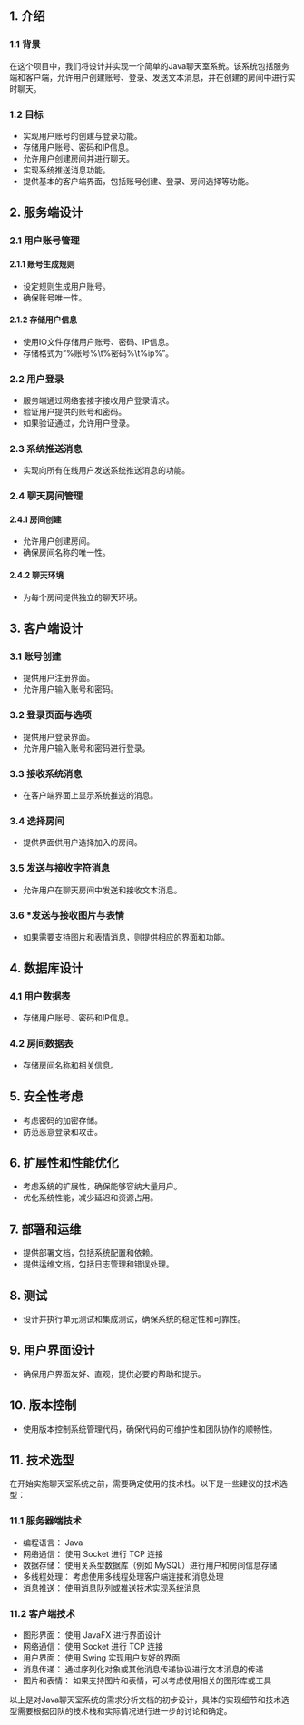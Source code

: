 ## 1. 介绍  
### 1.1 背景  
在这个项目中，我们将设计并实现一个简单的Java聊天室系统。该系统包括服务端和客户端，允许用户创建账号、登录、发送文本消息，并在创建的房间中进行实时聊天。  
  
### 1.2 目标  
- 实现用户账号的创建与登录功能。  
- 存储用户账号、密码和IP信息。  
- 允许用户创建房间并进行聊天。  
- 实现系统推送消息功能。  
- 提供基本的客户端界面，包括账号创建、登录、房间选择等功能。  
  
## 2. 服务端设计  
### 2.1 用户账号管理  
#### 2.1.1 账号生成规则  
- 设定规则生成用户账号。  
- 确保账号唯一性。  
  
#### 2.1.2 存储用户信息  
- 使用IO文件存储用户账号、密码、IP信息。  
- 存储格式为“%账号%\t%密码%\t%ip%”。  
  
### 2.2 用户登录  
- 服务端通过网络套接字接收用户登录请求。  
- 验证用户提供的账号和密码。  
- 如果验证通过，允许用户登录。  
  
### 2.3 系统推送消息  
- 实现向所有在线用户发送系统推送消息的功能。  
  
### 2.4 聊天房间管理  
#### 2.4.1 房间创建  
- 允许用户创建房间。  
- 确保房间名称的唯一性。  
  
#### 2.4.2 聊天环境  
- 为每个房间提供独立的聊天环境。  
  
## 3. 客户端设计  
### 3.1 账号创建  
- 提供用户注册界面。  
- 允许用户输入账号和密码。  
  
### 3.2 登录页面与选项  
- 提供用户登录界面。  
- 允许用户输入账号和密码进行登录。  
  
### 3.3 接收系统消息  
- 在客户端界面上显示系统推送的消息。  
  
### 3.4 选择房间  
- 提供界面供用户选择加入的房间。  
  
### 3.5 发送与接收字符消息  
- 允许用户在聊天房间中发送和接收文本消息。  
  
### 3.6 *发送与接收图片与表情  
- 如果需要支持图片和表情消息，则提供相应的界面和功能。  
  
## 4. 数据库设计  
### 4.1 用户数据表  
- 存储用户账号、密码和IP信息。  
  
### 4.2 房间数据表  
- 存储房间名称和相关信息。  
  
## 5. 安全性考虑  
- 考虑密码的加密存储。  
- 防范恶意登录和攻击。  
  
## 6. 扩展性和性能优化  
- 考虑系统的扩展性，确保能够容纳大量用户。  
- 优化系统性能，减少延迟和资源占用。  
  
## 7. 部署和运维  
- 提供部署文档，包括系统配置和依赖。  
- 提供运维文档，包括日志管理和错误处理。  
  
## 8. 测试  
- 设计并执行单元测试和集成测试，确保系统的稳定性和可靠性。  
  
## 9. 用户界面设计  
- 确保用户界面友好、直观，提供必要的帮助和提示。  
  
## 10. 版本控制  
- 使用版本控制系统管理代码，确保代码的可维护性和团队协作的顺畅性。  
## 11. 技术选型
在开始实施聊天室系统之前，需要确定使用的技术栈。以下是一些建议的技术选型：

### 11.1 服务器端技术
- 编程语言： Java
- 网络通信： 使用 Socket 进行 TCP 连接
- 数据存储： 使用关系型数据库（例如 MySQL）进行用户和房间信息存储
- 多线程处理： 考虑使用多线程处理客户端连接和消息处理
- 消息推送： 使用消息队列或推送技术实现系统消息
### 11.2 客户端技术
- 图形界面： 使用 JavaFX 进行界面设计
- 网络通信： 使用 Socket 进行 TCP 连接
- 用户界面： 使用 Swing 实现用户友好的界面
- 消息传递： 通过序列化对象或其他消息传递协议进行文本消息的传递
- 图片和表情： 如果支持图片和表情，可以考虑使用相关的图形库或工具
  
以上是对Java聊天室系统的需求分析文档的初步设计，具体的实现细节和技术选型需要根据团队的技术栈和实际情况进行进一步的讨论和确定。
